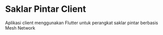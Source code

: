 # Saklar Pintar Client

Aplikasi client menggunakan Flutter untuk perangkat saklar pintar berbasis Mesh Network
